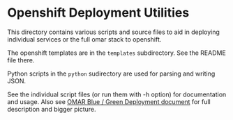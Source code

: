 # Openshift Deployment Utilities

This directory contains various scripts and source files to aid in deploying individual services or the full omar stack to openshift.

The openshift templates are in the `templates` subdirectory. See the README file there.

Python scripts in the `python` sudirectory are used for parsing and writing JSON.

See the individual script files (or run them with -h option) for documentation and usage. Also see [OMAR Blue / Green Deployment document](https://radiantsolutions.atlassian.net/wiki/spaces/OC2S/pages/28870059/OMAR+Blue+Green+Deployment) for full description and bigger picture.
